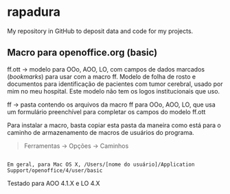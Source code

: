 # rapadura
My repository in GitHub to deposit data and code for my projects.

## Macro para openoffice.org (basic)

ff.ott -> modelo para OOo, AOO, LO, com campos de dados marcados (*bookmarks*) para usar com a macro ff. Modelo de folha de rosto e documentos para identificação de pacientes com tumor cerebral, usado por mim no meu hospital. Este modelo não tem os logos institucionais que uso.

ff -> pasta contendo os arquivos da macro ff para OOo, AOO, LO, que usa um formulário preenchível para completar os campos do modelo ff.ott

Para instalar a macro, basta copiar esta pasta da maneira como está para o caminho de armazenamento de macros de usuários do programa.

> Ferramentas -> Opções -> Caminhos

```

Em geral, para Mac OS X, /Users/[nome do usuário]/Application Support/openoffice/4/user/basic

```

Testado para AOO 4.1.X e LO 4.X
